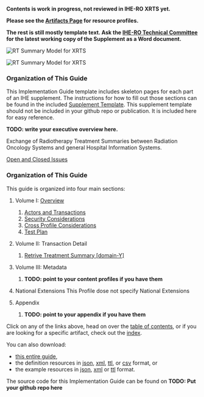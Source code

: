 

**Contents is work in progress, not reviewed in IHE-RO XRTS yet.**

**Please see the [Artifacts Page](artifacts.html) for resource profiles.** 

**The rest is still mostly template text. Ask the [IHE-RO Technical Committee](mailto:ro@ihe.net) for the latest working copy of the Supplement as a Word document.**

![RT Summary Model for XRTS](XRTSScope.svg)

<div style="clear: left"/>

![RT Summary Model for XRTS](ProcessFlow-EndofTreatmentSummary-Subscription.svg)

<div style="clear: left"/>

### Organization of This Guide

This Implementation Guide template includes skeleton pages for each part of an IHE supplement. The instructions for how to fill out those sections can be found in the included [Supplement Template](suppl_template.html). This supplement template should not be included in your github repo or publication. It is included here for easy reference.

**TODO: write your executive overview here.**

Exchange of Radiotherapy Treatment Summaries between Radiation Oncology Systems and general Hospital Information Systems.

[Open and Closed Issues](a_issues.html)

### Organization of This Guide
This guide is organized into four main sections:

1. Volume I: [Overview](1_overview.html)
   1. [Actors and Transactions](2_actors_and_transactions.html)
   2. [Security Considerations](3_security_considerations.html)
   3. [Cross Profile Considerations](4_grouping.html)
   4. [Test Plan](5_testplan.html)

2. Volume II: Transaction Detail
   1. [Retrive Treatment Summary [domain-Y]](domain-Y.html)

3. Volume III: Metadata
   1. **TODO: point to your content profiles if you have them**

4. National Extensions
This Profile dose not specify National Extensions

5. Appendix
	1. **TODO: point to your appendix if you have them**


Click on any of the links above, head on over the [table of contents](toc.html), or
if you are looking for a specific artifact, check out the [index](artifacts.html).

You can also download:

* [this entire guide](full-ig.zip),
* the definition resources in [json](definitions.json.zip), [xml](definitions.xml.zip), [ttl](definitions.ttl.zip), or [csv](csvs.zip) format, or
* the example resources in [json](examples.json.zip), [xml](examples.xml.zip) or [ttl](examples.ttl.zip) format.

The source code for this Implementation Guide can be found on **TODO: Put your github repo here**
